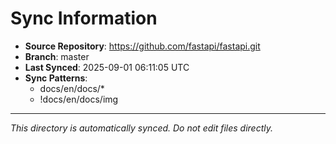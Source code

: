 # Sync Information

- **Source Repository**: https://github.com/fastapi/fastapi.git
- **Branch**: master
- **Last Synced**: 2025-09-01 06:11:05 UTC
- **Sync Patterns**:
  - docs/en/docs/*
  - !docs/en/docs/img

---
*This directory is automatically synced. Do not edit files directly.*
